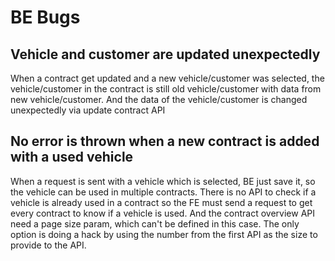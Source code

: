 # BE Bugs

## Vehicle and customer are updated unexpectedly
When a contract get updated and a new vehicle/customer was selected, the vehicle/customer in the contract is still old vehicle/customer with data from new vehicle/customer. And the data of the vehicle/customer is changed unexpectedly via update contract API

## No error is thrown when a new contract is added with a used vehicle
When a request is sent with a vehicle which is selected, BE just save it, so the vehicle can be used in multiple contracts. There is no API to check if a vehicle is already used in a contract so the FE must send a request to get every contract to know if a vehicle is used. And the contract overview API need a page size param, which can't be defined in this case. The only option is doing a hack by using the number from the first API as the size to provide to the API.
